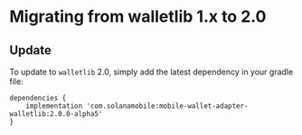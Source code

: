 # Migrating from walletlib 1.x to 2.0

## Update

To update to `walletlib` 2.0, simply add the latest dependency in your gradle file:

```
dependencies {
    implementation 'com.solanamobile:mobile-wallet-adapter-walletlib:2.0.0-alpha5'
}
```